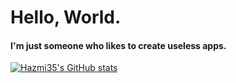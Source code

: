 # Hello, World.

#### I'm just someone who likes to create useless apps.

[![Hazmi35's GitHub stats](https://github-readme-stats.vercel.app/api?username=Hazmi35&show_icons=true&count_private=true&include_all_commits=true&custom_title=My+GitHub+Stats&theme=tokyonight)](https://github.com/anuraghazra/github-readme-stats)
